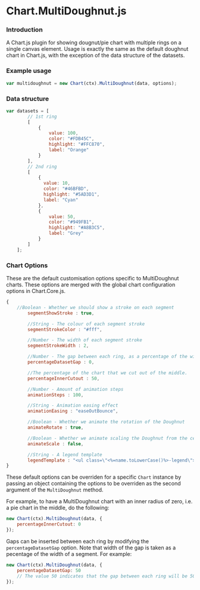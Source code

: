 # Chart.MultiDoughnut.js
### Introduction
A Chart.js plugin for showing dougnut/pie chart with multiple rings on a single canvas element.
Usage is exactly the same as the default doughnut chart in Chart.js, with the exception of the data structure of the datasets.
### Example usage

```javascript
var multidoughnut = new Chart(ctx).MultiDoughnut(data, options);
```

### Data structure

```javascript
var datasets = [
		// 1st ring
		[
			{
				value: 100,
				color: "#FDB45C",
				highlight: "#FFC870",
				label: "Orange"
			}
		],
		// 2nd ring
		[
		    {
			  value: 10,
			  color: "#46BFBD",
			  highlight: "#5AD3D1",
			  label: "Cyan"
			},
			{
				value: 50,
				color: "#949FB1",
				highlight: "#A8B3C5",
				label: "Grey"
			}
		]
	];
```

### Chart Options

These are the default customisation options specific to MultiDoughnut charts. These options are merged with the global chart configuration options in Chart.Core.js.

```javascript
{
    //Boolean - Whether we should show a stroke on each segment
		segmentShowStroke : true,

		//String - The colour of each segment stroke
		segmentStrokeColor : "#fff",

		//Number - The width of each segment stroke
		segmentStrokeWidth : 2,

		//Number - The gap between each ring, as a percentage of the width of each ring
		percentageDatasetGap : 0,

		//The percentage of the chart that we cut out of the middle.
		percentageInnerCutout : 50,

		//Number - Amount of animation steps
		animationSteps : 100,

		//String - Animation easing effect
		animationEasing : "easeOutBounce",

		//Boolean - Whether we animate the rotation of the Doughnut
		animateRotate : true,

		//Boolean - Whether we animate scaling the Doughnut from the centre
		animateScale : false,

		//String - A legend template
		legendTemplate : "<ul class=\"<%=name.toLowerCase()%>-legend\"><% for (var i=0; i<segments.length; i++){%><li><span style=\"background-color:<%=segments[i].fillColor%>\"><%if(segments[i].label){%><%=segments[i].label%><%}%></span></li><%}%></ul>"
}
```


These default options can be overriden for a specific `Chart` instance by passing an object containing the options to be overriden as the second argument of the `MultiDoughnut` method.

For example, to have a MultiDoughnut chart with an inner radius of zero, i.e. a pie chart in the middle, do the following:

```javascript
new Chart(ctx).MultiDoughnut(data, {
	percentageInnerCutout: 0
});
```


Gaps can be inserted between each ring by modifying the  `percentageDatasetGap` option. Note that width of the gap is taken as a pecentage of the width of a segment. For example:

```javascript
new Chart(ctx).MultiDoughnut(data, {
	percentageDatasetGap: 50
	// The value 50 indicates that the gap between each ring will be 50% the width of a segment in a ring.
});
```
